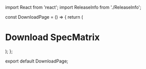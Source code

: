 import React from 'react';
import ReleaseInfo from './ReleaseInfo';

const DownloadPage = () => {
  return (
    <div className="container mx-auto px-4 py-8 max-w-4xl">
      <h1 className="text-4xl font-bold mb-8">Download SpecMatrix</h1>
      <ReleaseInfo />
    </div>
  );
};

export default DownloadPage;